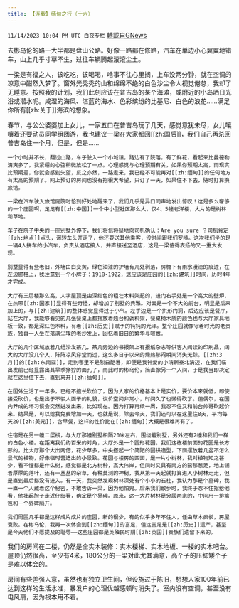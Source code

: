 ```yaml
---
title: 【连载】缅甸之行（十六）
---
```

`11/14/2023 10:04 PM UTC 白夜专栏` [轉載自GNews](https://gnews.org/articles/1976721)

         



去彬乌伦的路一大半都是盘山公路。好像一路都在修路，汽车在单边小心翼翼地错车，山上几乎寸草不生，过往车辆腾起滚滚尘土。

一梁是有福之人，该吃吃，该喝喝，啥事不往心里搁，上车没两分钟，就在空调的凉意中酣然入梦了。窗外光秃秃的山和绵绵不绝的白色沙尘令人视觉倦怠，我却了无睡意。按照我的计划，我们此刻应该在普吉岛的某个海滩，或附近的小岛晒日光浴或潜水呢。咸湿的海风、湛蓝的海水、色彩缤纷的比基尼、白色的浪花……满足你所有[[zh:关于]]海滨的想象。

春节，与公公婆婆加上女儿，一家五口在普吉岛玩了几天，感觉意犹未尽，女儿嚷嚷着还要动员同学组团游，我也建议一梁在大家都回[[zh:国后]]，我们自己再杀回普吉岛住一个月，但是，但是……

    一个小时并不长，翻过山路，车子驶入一个小城镇，路边有了院落，有了鲜花，看起来比曼德勒清爽多了，我紧绷的心弦稍微放松了一点。心理感觉与心理预期有关，如果你预期太高，而现实比预期差，你就会感到失望，反之亦然，一路走来，我已经不可能再对[[zh:缅甸]]的任何地方有太高的预期了。网上预订的房间也没有抱很大希望，只订了一天，如果住不下去，随时打算换旅馆。

    一梁在汽车驶入旅馆庭院时恰到好处地醒来了，我们几乎是异口同声地发出惊叹！这是多么奢侈的一个庄园啊，足足有[[zh:中国]]一个中小型社区那么大，仅4、5幢老洋楼，大片的是树林和草地。

    车子在院子中央的一座别墅外停下，我们将信将疑地向司机确认：Are you sure ？司机肯定[[zh:地点]]点头，调转车头开走了，他还要送其他乘客，没时间跟我们罗嗦。这次我们坐的是一辆4人拼车的小汽车，负责从酒店接人，并直接送至酒店，这是一梁值得表扬的又一重大发现。

    别墅显得有些老旧，外墙由白变黄，绿色油漆的护墙有几处剥落，房檐下有雨水漫漶的痕迹，在左边廊柱上，我注意到一个小牌子：1918-1922，这应该是庄园的[[zh:建筑]]时间，历时4年才完成。

    大厅有三层楼那么高，人字屋顶是由深红色的粗壮木料架起的，进门右手处是一个高大的壁炉，在热带[[zh:国家]]显得有些奇怪，却增加了别墅的典雅。对面是一个不大的前台，明显是后来加上的，与[[zh:建筑]]的整体感觉显得过于小气。左手边是一个拱形门洞，后边应该是餐厅，站在大厅，我能够看见的几张餐桌上都摆放着烛台和调料架，餐桌椅木质的颜色也与大厅家具地板一致，都是深红色木料，有着[[zh:历史]]赋予的钝钝的光泽。整个庄园就像守着时光的老贵族，独自一人坐在落满尘埃的老沙发上，回忆着旧日的繁华与喧嚣。

    大厅的几个区域放着几组沙发茶几，茶几旁边的书报架上有报纸杂志等供客人阅读的印刷品，阔大的大厅没几个人，阵阵凉风穿堂而过，这么多日子以来的燥热郁闷瞬间消失无踪。[[zh:3月]]的[[zh:东南亚]]，走到哪里不是烈日酷暑，即便是我钟爱的小清新泰北清迈，在我们临出发前已经显露出其旱季狰狞的面孔了，而此时的彬乌伦，简直像另一个人间，于是我当即决定就在这里住下去，直到离开[[zh:缅甸]]。

    在国外生活了一年多，已经不擅长砍价了，因为人家的价格基本上是实价，要价本来就低，即使接受砍价，也是出于不驳人面子的礼貌，议价空间非常小，时间久了也懒得砍了。但偶尔，在国内养成的坏习惯会突然迸发出来，比如现在。因为打算再续一周，我忍不住又和前台帅哥砍起价来。结果是，可以给我免费增加一天，也就是说，除去今天，我们还可以在这里住8天，平均每天20[[zh:美元]]，含早餐，这样的性价比在[[zh:缅甸]]大概是很难再有了。

    住宿是在另一幢二层楼，与大厅那幢别墅相隔20米左右，围绕着别墅，另外还有2幢和我们一样的白色小楼。在距离我们约百米的对角，大厅外是一个圆形花园，我们这栋楼前面的花园是长方形的，比大厅那个大出两倍，花少草多，中央搭起一个简陋的圆拱造型，下面摆放着几盆不怎么景气的植物，好像临时营造出的小景致。花园与楼房的西面，是一片小树林，我对植物知之甚少，看不懂都是什么树，感觉都是北方树种，高大伟岸，但同时又具有南方的蓊郁葱茏，地上铺着厚厚的落叶，还有一丛丛的杂草，有种莫测的神秘，我从第一天起就打算进入小树林走走，但是直到最后都没有进入。有一天，我突然发现树林深处有个小小的石柱，我认为那是个墓碑，我一直一个人藏着这个秘密，不敢告诉一梁，因为他怕鬼。后来我们散步时，我终于忍不住指给他看，他壮起胆子走近仔细看，确定是个界碑。原来，这一大片树林是分属两家的，中间用一排篱笆和一个界碑隔开。

    我们周围几乎都是这样成片成片的庄园，新的很少，有的似乎多年不住人，任由草木疯长，房屋衰败。在彬乌伦，我再一次体会到[[zh:缅甸]]的富足，但这富足是[[zh:历史]]遗产，甚至是今天他们不愿提及的耻辱——这些庄园都是英殖民时期[[zh:英国]]贵族们遗留下来的。

我们的房间在二楼，仍然是全实木装修：实木楼梯、实木地板、一楼的实木吧台。屋顶仍然很高，至少有4米，180公分的一梁对此尤其满意，高个子的压抑矮个子是难以体会的。

房间有些差强人意，虽然也有独立卫生间，但设施过于陈旧，想想人家100年前已达到这样的生活水准，暴发户的心理优越感顿时消失了。室内没有空调，甚至没有电风扇，因为根本用不着。
